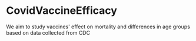 # CovidVaccineEfficacy
We aim to study vaccines' effect on mortality and differences in age groups based on data collected from CDC
